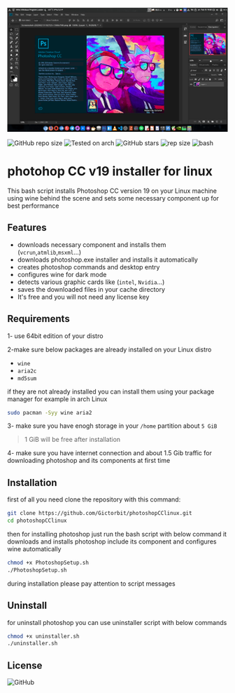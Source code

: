 ![screenshot](images/Screenshot.png)

![GitHub repo size](https://img.shields.io/github/license/Gictorbit/photoshopCClinux?style=flat) ![Tested on arch](https://img.shields.io/badge/Tested%20on-Archlinux-brightgreen)
![GitHub stars](https://img.shields.io/github/stars/Gictorbit/photoshopCClinux?style=sad) ![rep size](https://img.shields.io/github/repo-size/gictorbit/photoshopCClinux) ![bash](https://img.shields.io/badge/bash-5.0.11-yellowgreen)

# photohop CC v19 installer for linux
This bash script installs Photoshop CC version 19 on your Linux machine using wine behind the scene
and sets some necessary component up for best performance

## Features
* downloads necessary component and installs them (`vcrun`,`atmlib`,`msxml`...)
* downloads photoshop.exe installer and installs it automatically
* creates photoshop commands and desktop entry
* configures wine for dark mode
* detects various graphic cards like (`intel`, `Nvidia`...)
* saves the downloaded files in your cache directory
* It's free and you will not need any license key

## Requirements
1- use 64bit edition of your distro

2-make sure below packages are already installed on your Linux distro
* `wine`
* `aria2c`
* `md5sum`

if they are not already installed you can install them using your package manager for example in arch Linux
```bash
sudo pacman -Syy wine aria2
``` 
3- make sure you have enogh storage in your `/home` partition about `5 GiB`
> 1 GiB will be free after installation

4- make sure you have internet connection and about 1.5 Gib traffic for downloading photoshop and its components at first time

## Installation
first of all you need clone the repository with this command:
```bash
git clone https://github.com/Gictorbit/photoshopCClinux.git
cd photoshopCClinux
```
then for installing photoshop just run the bash script with below command it downloads and installs photoshop include its component and configures wine automatically

```bash
chmod +x PhotoshopSetup.sh
./PhotoshopSetup.sh
```
during installation please pay attention to script messages

## Uninstall
for uninstall photoshop you can use uninstaller script with below commands
```bash
chmod +x uninstaller.sh
./uninstaller.sh
```


## License
![GitHub](https://img.shields.io/github/license/Gictorbit/photoshopCClinux?style=for-the-badge)
